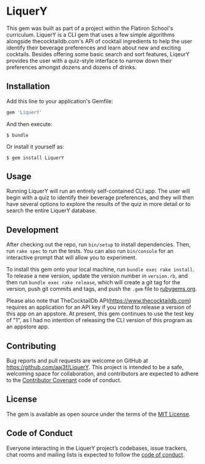 # LiquerY

This gem was built as part of a project within the Flatiron School's curriculum. LiquerY is a CLI gem that uses a few simple algorithms alongside thecocktaildb.com's API of cocktail ingredients to help the user identify their beverage preferences and learn about new and exciting cocktails. Besides offering some basic search and sort features, LiqeurY provides the user with a quiz-style interface to narrow down their preferences amongst dozens and dozens of drinks.

## Installation

Add this line to your application's Gemfile:

```ruby
gem 'LiquerY'
```

And then execute:

    $ bundle

Or install it yourself as:

    $ gem install LiquerY

## Usage

Running LiquerY will run an entirely self-contained CLI app. The user will begin with a quiz to identify their beverage preferences, and they will then have several options to explore the results of the quiz in more detail or to search the entire LiquerY database.

## Development

After checking out the repo, run `bin/setup` to install dependencies. Then, run `rake spec` to run the tests. You can also run `bin/console` for an interactive prompt that will allow you to experiment.

To install this gem onto your local machine, run `bundle exec rake install`. To release a new version, update the version number in `version.rb`, and then run `bundle exec rake release`, which will create a git tag for the version, push git commits and tags, and push the `.gem` file to [rubygems.org](https://rubygems.org).

Please also note that TheCocktailDb API(https://www.thecocktaildb.com) requires an application for an API key if you intend to release a version of this app on an appstore. At present, this gem continues to use the test key of "1", as I had no intention of releasing the CLI version of this program as an appstore app.

## Contributing

Bug reports and pull requests are welcome on GitHub at https://github.com/aaj3f/LiquerY. This project is intended to be a safe, welcoming space for collaboration, and contributors are expected to adhere to the [Contributor Covenant](http://contributor-covenant.org) code of conduct.

## License

The gem is available as open source under the terms of the [MIT License](https://opensource.org/licenses/MIT).

## Code of Conduct

Everyone interacting in the LiquerY project’s codebases, issue trackers, chat rooms and mailing lists is expected to follow the [code of conduct](https://github.com/[USERNAME]/LiquerY/blob/master/CODE_OF_CONDUCT.md).

